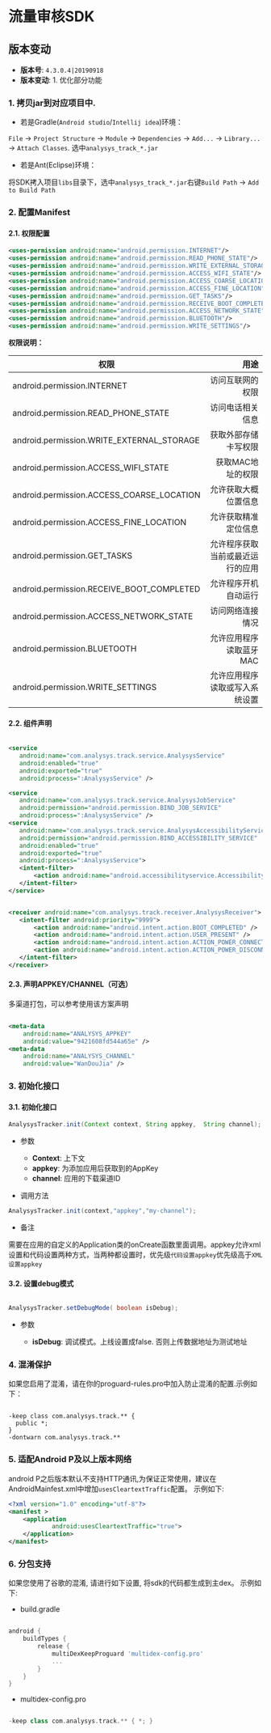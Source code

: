 # 流量审核SDK

## 版本变动

* **版本号**: `4.3.0.4|20190918` 
* **版本变动**:
        1. 优化部分功能


### 1. 拷贝jar到对应项目中.

* 若是Gradle(`Android studio`/`Intellij idea`)环境：

`File` -> `Project Structure` -> `Module` -> `Dependencies` -> `Add...` -> `Library...` -> `Attach Classes`. 选中`analysys_track_*.jar`

* 若是Ant(Eclipse)环境：

将SDK拷入项目`libs`目录下，选中`analysys_track_*.jar`右键`Build Path` -> `Add to Build Path`


### 2. 配置Manifest

#### 2.1. 权限配置


``` xml
<uses-permission android:name="android.permission.INTERNET"/>
<uses-permission android:name="android.permission.READ_PHONE_STATE"/>
<uses-permission android:name="android.permission.WRITE_EXTERNAL_STORAGE"/>
<uses-permission android:name="android.permission.ACCESS_WIFI_STATE"/>
<uses-permission android:name="android.permission.ACCESS_COARSE_LOCATION"/>
<uses-permission android:name="android.permission.ACCESS_FINE_LOCATION"/>
<uses-permission android:name="android.permission.GET_TASKS"/>
<uses-permission android:name="android.permission.RECEIVE_BOOT_COMPLETED"/>
<uses-permission android:name="android.permission.ACCESS_NETWORK_STATE"/>
<uses-permission android:name="android.permission.BLUETOOTH"/>
<uses-permission android:name="android.permission.WRITE_SETTINGS"/>
```

**权限说明：**

| 权限 | 用途 |
| ------------- |-------------:|
|  android.permission.INTERNET  |  访问互联网的权限  |
|  android.permission.READ_PHONE_STATE  |  访问电话相关信息  |
|  android.permission.WRITE_EXTERNAL_STORAGE  |  获取外部存储卡写权限  |
|  android.permission.ACCESS_WIFI_STATE  |  获取MAC地址的权限  |
|  android.permission.ACCESS_COARSE_LOCATION  |  允许获取大概位置信息  |
|  android.permission.ACCESS_FINE_LOCATION  |  允许获取精准定位信息  |
|  android.permission.GET_TASKS  |  允许程序获取当前或最近运行的应用  |
|  android.permission.RECEIVE_BOOT_COMPLETED  |  允许程序开机自动运行  |
|  android.permission.ACCESS_NETWORK_STATE  |  访问网络连接情况  |
|  android.permission.BLUETOOTH       |  允许应用程序读取蓝牙MAC  |
|  android.permission.WRITE_SETTINGS      |  允许应用程序读取或写入系统设置    

#### 2.2. 组件声明

``` xml
    
<service
   android:name="com.analysys.track.service.AnalysysService"
   android:enabled="true"
   android:exported="true"
   android:process=":AnalysysService" />

<service
   android:name="com.analysys.track.service.AnalysysJobService"
   android:permission="android.permission.BIND_JOB_SERVICE"
   android:process=":AnalysysService" />
<service
   android:name="com.analysys.track.service.AnalysysAccessibilityService"
   android:permission="android.permission.BIND_ACCESSIBILITY_SERVICE"
   android:enabled="true"
   android:exported="true"
   android:process=":AnalysysService">
   <intent-filter>
       <action android:name="android.accessibilityservice.AccessibilityService" />
   </intent-filter>
</service>


<receiver android:name="com.analysys.track.receiver.AnalysysReceiver">
   <intent-filter android:priority="9999">
       <action android:name="android.intent.action.BOOT_COMPLETED" />
       <action android:name="android.intent.action.USER_PRESENT" />
       <action android:name="android.intent.action.ACTION_POWER_CONNECTED" />
       <action android:name="android.intent.action.ACTION_POWER_DISCONNECTED" />
   </intent-filter>
</receiver>

```
#### 2.3. 声明APPKEY/CHANNEL（可选）

多渠道打包，可以参考使用该方案声明

``` xml

<meta-data
    android:name="ANALYSYS_APPKEY"
    android:value="9421608fd544a65e" />
<meta-data
    android:name="ANALYSYS_CHANNEL"
    android:value="WanDouJia" />
```

### 3. 初始化接口

#### 3.1. 初始化接口

``` java
AnalysysTracker.init(Context context, String appkey,  String channel);
```

* 参数

    * **Context**: 上下文
    * **appkey**: 为添加应用后获取到的AppKey
    * **channel**: 应用的下载渠道ID

* 调用方法

``` java
AnalysysTracker.init(context,"appkey","my-channel");
```

* 备注

需要在应用的自定义的Application类的onCreate函数里面调用。appkey允许xml设置和代码设置两种方式，当两种都设置时，优先级`代码设置appkey`优先级高于`XML设置appkey`


#### 3.2. 设置debug模式

``` java

AnalysysTracker.setDebugMode( boolean isDebug);
```
* 参数

    * **isDebug**: 调试模式。上线设置成false. 否则上传数据地址为测试地址

### 4. 混淆保护

如果您启用了混淆，请在你的proguard-rules.pro中加入防止混淆的配置.示例如下：

``` proguard

-keep class com.analysys.track.** {
  public *;
}
-dontwarn com.analysys.track.**

```

### 5. 适配Android P及以上版本网络

android P之后版本默认不支持HTTP通讯,为保证正常使用，建议在AndroidMainfest.xml中增加`usesCleartextTraffic`配置。 示例如下:

``` xml
<?xml version="1.0" encoding="utf-8"?>
<manifest >
    <application
            android:usesCleartextTraffic="true">
    </application>
</manifest>
```


### 6. 分包支持

如果您使用了谷歌的混淆, 请进行如下设置, 将sdk的代码都生成到主dex。 示例如下:

* build.gradle
    
``` groovy

android {
    buildTypes {
        release {
            multiDexKeepProguard 'multidex-config.pro'
            ...
        }
    }
}
```

* multidex-config.pro

``` groovy

-keep class com.analysys.track.** { *; } 

```